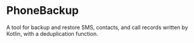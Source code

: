 # PhoneBackup
A tool for backup and restore SMS, contacts, and call records written by Kotlin, with a deduplication function.
